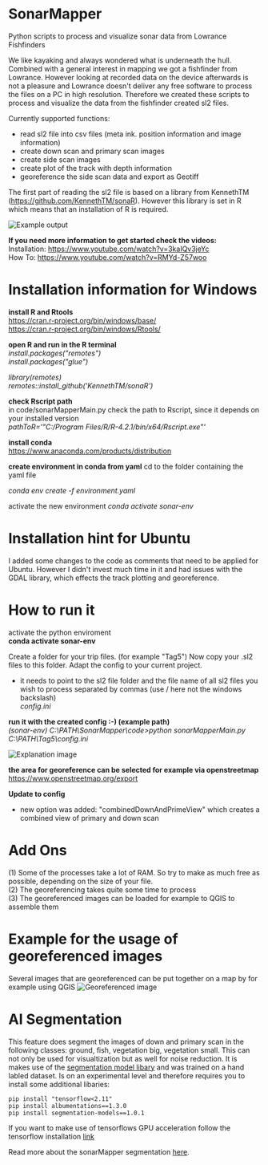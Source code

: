 # **SonarMapper**
Python scripts to process and visualize sonar data from Lowrance Fishfinders

We like kayaking and always wondered what is underneath the hull. Combined with a general interest in mapping we got
a fishfinder from Lowrance. However looking at recorded data on the device afterwards is not a pleasure and Lowrance
doesn't deliver any free software to process the files on a PC in high resolution.
Therefore we created these scripts to process and visualize the data from the fishfinder created sl2 files.

Currently supported functions:
- read sl2 file into csv files (meta ink. position information and image information)
- create down scan and primary scan images
- create side scan images
- create plot of the track with depth information
- georeference the side scan data and export as Geotiff


The first part of reading the sl2 file is based on a library from KennethTM (https://github.com/KennethTM/sonaR). 
However this library is set in R which means that an installation of R is required.

![Example output](image2.jpg)

**If you need more information to get started check the videos:**  
Installation: https://www.youtube.com/watch?v=3kaIQv3jeYc  
How To: https://www.youtube.com/watch?v=RMYd-Z57woo  

# Installation information for Windows  
**install R and Rtools**  
https://cran.r-project.org/bin/windows/base/  
https://cran.r-project.org/bin/windows/Rtools/  

**open R and run in the R terminal**  
_install.packages("remotes")_  
_install.packages("glue")_  

_library(remotes)_  
_remotes::install_github('KennethTM/sonaR')_  

**check Rscript path**  
in code/sonarMapperMain.py check the path to Rscript, since it depends on your installed version  
_pathToR='"C:/Program Files/R/R-4.2.1/bin/x64/Rscript.exe"'_  

**install conda**  
https://www.anaconda.com/products/distribution

**create environment in conda from yaml**
cd to the folder containing the yaml file

_conda env create -f environment.yaml_

activate the new environment
_conda activate sonar-env_

# Installation hint for Ubuntu
I added some changes to the code as comments that need to be applied for Ubuntu. 
However I didn't invest much time in it and had issues with the GDAL library, which effects the track plotting and georeference.


# How to run it #  
activate the python enviroment  
__conda activate sonar-env__  

Create a folder for your trip files. (for example "Tag5")
Now copy your .sl2 files to this folder.
Adapt the config to your current project.
- it needs to point to the sl2 file folder and the file name of all sl2 files you wish to process separated by commas (use / here not the windows backslash)  
_config.ini_


**run it with the created config :-) (example path)**  
_(sonar-env) C:\PATH\SonarMapper\code>python sonarMapperMain.py C:\PATH\Tag5\config.ini_

![Explanation image](image1.png)

**the area for georeference can be selected for example via openstreetmap**
https://www.openstreetmap.org/export

**Update to config**
- new option was added: "combinedDownAndPrimeView" which creates a combined view of primary and down scan

# Add Ons
(1) Some of the processes take a lot of RAM. So try to make as much free as possible, depending on the size of your file.  
(2) The georeferencing takes quite some time to process  
(3) The georeferenced images can be loaded for example to QGIS to assemble them 

# Example for the usage of georeferenced images  
Several images that are georeferenced can be put together on a map by for example using QGIS
![Georeferenced image](image3.jpg)

# AI Segmentation
This feature does segment the images of down and primary scan in the following classes: ground, fish, vegetation big, vegetation small. This can not only be used for visualtization but as well for noise reduction. It is makes use of the [segmentation model libary](https://github.com/qubvel/segmentation_models) and was trained on a hand labled dataset. Is on an experimental level and therefore requires you to install some additional libaries:
```
pip install "tensorflow<2.11" 
pip install albumentations==1.3.0
pip install segmentation-models==1.0.1
```
If you want to make use of tensorflows GPU acceleration follow the tensorflow installation [link](https://www.tensorflow.org/install/pip)

Read more about the sonarMapper segmentation [here](https://www.boweye.de/segmentation/).
